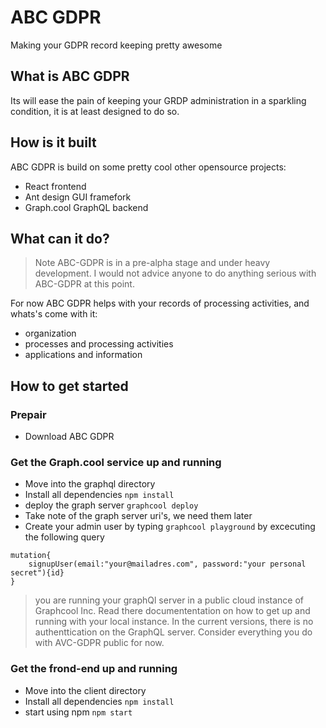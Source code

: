 # ABC GDPR
Making your GDPR record keeping pretty awesome

## What is ABC GDPR
Its will ease the pain of keeping your GRDP administration in a sparkling condition, it is at least designed to do so.

## How is it built
ABC GDPR is build on some pretty cool other opensource projects:
* React frontend
* Ant design GUI framefork
* Graph.cool GraphQL backend

## What can it do?
>Note ABC-GDPR is in a pre-alpha stage and under heavy development. I would not advice anyone to do anything serious with ABC-GDPR at this point.

For now ABC GDPR helps with your records of processing activities, and whats's come with it:
* organization
* processes and processing activities
* applications and information

## How to get started
### Prepair
* Download ABC GDPR

### Get the Graph.cool service up and running
* Move into the graphql directory
* Install all dependencies `npm install`
* deploy the graph server `graphcool deploy`
* Take note of the graph server uri's, we need them later
* Create your admin user by typing `graphcool playground` by excecuting the following query
```
mutation{
	signupUser(email:"your@mailadres.com", password:"your personal secret"){id}
}
```

> you are running your graphQl server in a public cloud instance of Graphcool Inc. Read there documententation on how to get up and running with your local instance.
> In the current versions, there is no authenttication on the GraphQL server. Consider everything you do with AVC-GDPR public for now.

### Get the frond-end up and running
* Move into the client directory
* Install all dependencies `npm install`
* start using npm `npm start`
